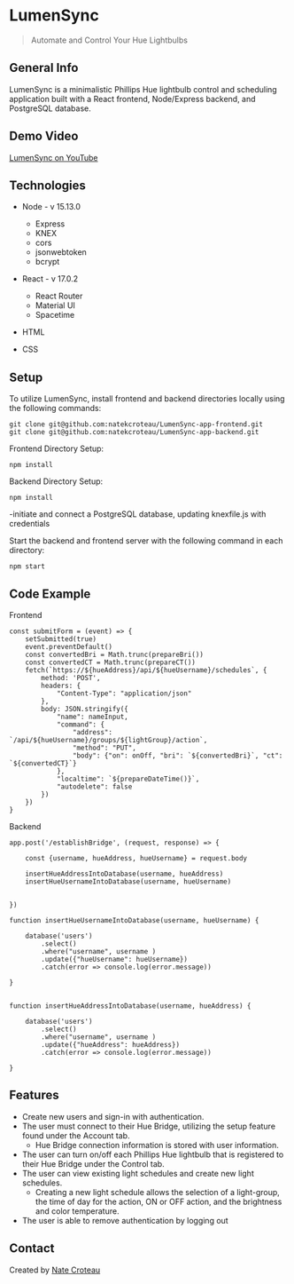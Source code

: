 
# LumenSync
> Automate and Control Your Hue Lightbulbs


## General Info
LumenSync is a minimalistic Phillips Hue lightbulb control and scheduling application built with a React frontend, Node/Express backend, and PostgreSQL database.

## Demo Video
[LumenSync on YouTube](https://youtu.be/Igzv4thhg1c)

## Technologies

* Node - v 15.13.0
  * Express
  * KNEX
  * cors
  * jsonwebtoken
  * bcrypt

* React - v 17.0.2
  * React Router
  * Material UI
  * Spacetime

* HTML
* CSS


## Setup
To utilize LumenSync, install frontend and backend directories locally using the following commands:
```
git clone git@github.com:natekcroteau/LumenSync-app-frontend.git
git clone git@github.com:natekcroteau/LumenSync-app-backend.git
```

Frontend Directory Setup:
```
npm install
```

Backend Directory Setup:
```
npm install
```
-initiate and connect a PostgreSQL database, updating knexfile.js with credentials



Start the backend and frontend server with the following command in each directory:
```
npm start
```


## Code Example
Frontend
```
const submitForm = (event) => {
    setSubmitted(true)
    event.preventDefault()
    const convertedBri = Math.trunc(prepareBri())
    const convertedCT = Math.trunc(prepareCT())
    fetch(`https://${hueAddress}/api/${hueUsername}/schedules`, {
        method: 'POST',
        headers: {
            "Content-Type": "application/json"
        },
        body: JSON.stringify({
            "name": nameInput,
            "command": {
                "address": `/api/${hueUsername}/groups/${lightGroup}/action`,
                "method": "PUT",
                "body": {"on": onOff, "bri": `${convertedBri}`, "ct": `${convertedCT}`}
            },
            "localtime": `${prepareDateTime()}`,
            "autodelete": false
        })
    })
}
```
Backend
```
app.post('/establishBridge', (request, response) => {

    const {username, hueAddress, hueUsername} = request.body

    insertHueAddressIntoDatabase(username, hueAddress)
    insertHueUsernameIntoDatabase(username, hueUsername)

    
})

function insertHueUsernameIntoDatabase(username, hueUsername) {

    database('users')
        .select()
        .where("username", username )
        .update({"hueUsername": hueUsername})
        .catch(error => console.log(error.message))
        
}


function insertHueAddressIntoDatabase(username, hueAddress) {

    database('users')
        .select()
        .where("username", username )
        .update({"hueAddress": hueAddress})
        .catch(error => console.log(error.message))

}
```

## Features
* Create new users and sign-in with authentication.
* The user must connect to their Hue Bridge, utilizing the setup feature found under the Account tab.
  * Hue Bridge connection information is stored with user information.
* The user can turn on/off each Phillips Hue lightbulb that is registered to their Hue Bridge under the Control tab.
* The user can view existing light schedules and create new light schedules. 
  * Creating a new light schedule allows the selection of a light-group, the time of day for the action, ON or OFF action, and the brightness and color temperature. 
* The user is able to remove authentication by logging out

## Contact
Created by [Nate Croteau](https://github.com/natekcroteau)

